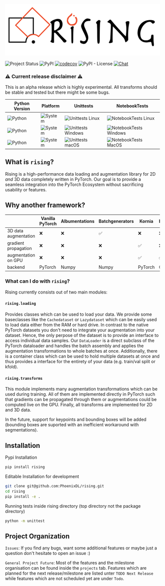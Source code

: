 ![logo](docs/source/images/logo/rising_logo.svg "rising")

![Project Status](https://img.shields.io/badge/status-alpha-red)
![PyPI](https://img.shields.io/pypi/v/rising)
[![codecov](https://codecov.io/gh/PhoenixDL/rising/branch/master/graph/badge.svg)](https://codecov.io/gh/PhoenixDL/rising)
![PyPI - License](https://img.shields.io/pypi/l/rising)
[![Chat](https://img.shields.io/badge/Slack-PhoenixDL-orange)](https://join.slack.com/t/phoenixdl/shared_invite/enQtODgwODI0MTE1MjgzLTJkZDE4N2NhM2VmNzVhYTEyMzI3NzFmMDY0NjM3MzJlZWRmMTk5ZWM1YzY2YjY5ZGQ1NWI1YmJmOTdiYTdhYTE)

### :warning: Current release disclaimer :warning:
This is an alpha release which is highly experimental. All transforms should be stable and tested but there might be some bugs.

| Python Version                                                 | Platform                                             | Unittests                                                                                         | NotebookTests                                                                            |
|----------------------------------------------------------------|------------------------------------------------------|---------------------------------------------------------------------------------------------------|------------------------------------------------------------------------------------------|
| ![Python](https://img.shields.io/badge/python-3.6/3.7/3.8-orange) | ![System](https://img.shields.io/badge/Linux-blue)   | ![Unittests Linux](https://github.com/PhoenixDL/rising/workflows/Unittests%20Linux/badge.svg)     | ![NotebookTests Linux](https://github.com/PhoenixDL/rising/workflows/NotebookTests%20Linux/badge.svg) |
| ![Python](https://img.shields.io/badge/python-3.6/3.7/3.8-orange) | ![System](https://img.shields.io/badge/Windows-blue) | ![Unittests Windows](https://github.com/PhoenixDL/rising/workflows/Unittests%20Windows/badge.svg) | ![NotebookTests Windows](https://github.com/PhoenixDL/rising/workflows/NotebookTests%20Windows/badge.svg) |
| ![Python](https://img.shields.io/badge/python-3.6/3.7/3.8-orange) | ![System](https://img.shields.io/badge/MacOS-blue)   | ![Unittests macOS](https://github.com/PhoenixDL/rising/workflows/Unittests%20MacOS/badge.svg)    | ![NotebookTests MacOS](https://github.com/PhoenixDL/rising/workflows/NotebookTests%20MacOS/badge.svg) |

## What is `rising`?
Rising is a high-performance data loading and augmentation library for 2D *and* 3D data completely written in PyTorch.
Our goal is to provide a seamless integration into the PyTorch Ecosystem without sacrificing usability or features.

## Why another framework?
|                      | Vanilla PyTorch | Albumentations | Batchgenerators | Kornia | DALI | `rising` |
|----------------------|-----------------|----------------|-----------------|--------|------|----------|
| 3D data augmentation | ❌              | ❌              | ✅              | ❌      | ❌   | ✅       |
| gradient propagation | ❌              | ❌              | ❌              | ✅      | ❌   | ✅       |
| augmentation on GPU  | ❌              | ❌              | ❌              | ✅      | ✅   | ✅       |
| backend              | PyTorch         | Numpy          | Numpy           | PyTorch | C++   | PyTorch |

### What can I do with `rising`?
Rising currently consists out of two main modules:

#### `rising.loading`
Provides classes which can be used to load your data.
We provide some baseclasses like the `Cachedataset` or `Lazydataset` which can be easily used to load data either from the RAM or hard drive.
In contrast to the native PyTorch datasets you don't need to integrate your augmentation into your dataset. Hence, the only perpose of the dataset is to provide an interface to access individual data samples.
Our `DataLoader` is a direct subclass of the PyTorch dataloader and handles the batch assembly and applies the augmentation transformations to whole batches at once.
Additionally, there is a container class which can be used to hold multiple datasets at once and thus provides a interface for the entirety of your data (e.g. train/val split or kfold).

#### `rising.transforms`
This module implements many augmentation transformations which can be used during training.
All of them are implemented directly in PyTorch such that gradients can be propagated through them or augmentations could be computed live on the GPU.
Finally, all transforms are implemented for 2D and 3D data.

In the future, support for keypoints and bounding boxes will be added (bounding boxes are suported with an inefficient workaround with segmentations).

## Installation

Pypi Installation
```bash
pip install rising
```

Editable Installation for development

```bash
git clone git@github.com:PhoenixDL/rising.git
cd rising
pip install -e .
```

Running tests inside rising directory (top directory not the package directory)
```bash
python -m unittest
```

## Project Organization
`Issues`: If you find any bugs, want some additional features or maybe just a question don't hesitate to open an issue :)

`General Project Future`: Most of the features and the milestone organisation can be found inside the `projects` tab.
Features which are planned for the next release/milestone are listed unter `TODO Next Release` while features which are not scheduled yet are under `Todo`.

